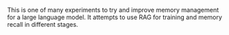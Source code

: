 This is one of many experiments to try and improve memory management for a large language model.  It attempts to use RAG for training and memory recall in different stages.
